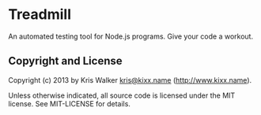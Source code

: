 Treadmill
=========

An automated testing tool for Node.js programs. Give your code a workout.

Copyright and License
---------------------
Copyright (c) 2013 by Kris Walker <kris@kixx.name> (http://www.kixx.name).

Unless otherwise indicated, all source code is licensed under the MIT license. See MIT-LICENSE for details.
